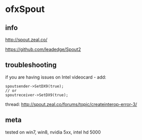 ofxSpout
========

## info

http://spout.zeal.co/

https://github.com/leadedge/Spout2

## troubleshooting

if you are having issues on Intel videocard - add:

```
spoutsender->SetDX9(true);  
// or
spoutreceiver->SetDX9(true);
```
thread: http://spout.zeal.co/forums/topic/createinterop-error-3/

## meta

tested on win7, win8, nvidia 5xx, intel hd 5000
